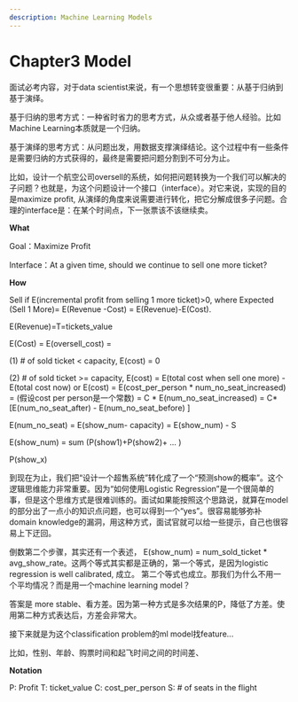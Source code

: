 ```yaml
---
description: Machine Learning Models
---
```


# Chapter3 Model

面试必考内容，对于data scientist来说，有一个思想转变很重要：从基于归纳到基于演绎。

基于归纳的思考方式：一种省时省力的思考方式，从众或者基于他人经验。比如Machine Learning本质就是一个归纳。

基于演绎的思考方式：从问题出发，用数据支撑演绎结论。这个过程中有一些条件是需要归纳的方式获得的，最终是需要把问题分割到不可分为止。

比如，设计一个航空公司oversell的系统，如何把问题转换为一个我们可以解决的子问题？也就是，为这个问题设计一个接口（interface）。对它来说，实现的目的是maximize profit, 从演绎的角度来说需要进行转化，把它分解成很多子问题。合理的interface是：在某个时间点，下一张票该不该继续卖。

**What**

Goal：Maximize Profit

Interface：At a given time, should we continue to sell one more ticket? 

**How**

Sell if E\(incremental profit from selling 1 more ticket\)&gt;0, where Expected \(Sell 1 More\)= E\(Revenue -Cost\) = E\(Revenue\)-E\(Cost\). 

E\(Revenue\)=T=tickets\_value

E\(Cost\) = E\(oversell\_cost\) = 

\(1\) \# of sold ticket &lt; capacity, E\(cost\) = 0

\(2\) \# of sold ticket &gt;= capacity, E\(cost\) = E\(total cost when sell one more\) - E\(total cost now\)  or E\(cost\) = E\(cost\_per\_person \* num\_no\_seat\_increased\) = \(假设cost per person是一个常数\) = C \* E\(num\_no\_seat\_increased\) = C\*\[E\(num\_no\_seat\_after\) - E\(num\_no\_seat\_before\) \]

E\(num\_no\_seat\) = E\(show\_num- capacity\) = E\(show\_num\) - S

E\(show\_num\) = sum \(P\(show1\)+P\(show2\)+ ... \)

P\(show\_x\) 

到现在为止，我们把“设计一个超售系统”转化成了一个“预测show的概率”。这个逻辑思维能力非常重要。因为“如何使用Logistic Regression”是一个很简单的事，但是这个思维方式是很难训练的。面试如果能按照这个思路说，就算在model的部分出了一点小的知识点问题，也可以得到一个“yes”。很容易能够弥补domain knowledge的漏洞，用这种方式，面试官就可以给一些提示，自己也很容易上下迂回。

倒数第二个步骤，其实还有一个表述， E\(show\_num\) = num\_sold\_ticket \* avg\_show\_rate。这两个等式其实都是正确的，第一个等式，是因为logistic regression is well calibrated, 成立。 第二个等式也成立。那我们为什么不用一个平均情况？而是用一个machine learning model？

答案是 more stable、看方差。因为第一种方式是多次结果的P，降低了方差。使用第二种方式表达后，方差会非常大。

接下来就是为这个classification problem的ml model找feature... 

比如，性别、年龄、购票时间和起飞时间之间的时间差、

**Notation**

P: Profit       T: ticket\_value    C: cost\_per\_person   S: \# of seats in the flight 

 





